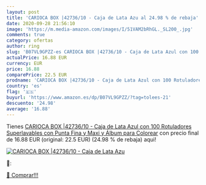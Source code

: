 ```yaml
---
layout: post
title: 'CARIOCA BOX |42736/10 - Caja de Lata Azu al 24.98 % de rebaja'
date: 2020-09-28 21:56:10
image: 'https://m.media-amazon.com/images/I/51VAM2bRhGL._SL200_.jpg'
comments: true
category: ofertas
author: ring
slug: 'B07VL9GPZZ-es CARIOCA BOX |42736/10 - Caja de Lata Azul con 100 Rotuladores Superlavables con Punta Fina y Maxi y Álbum para Colorear'
actualPrice: 16.88 EUR
currency: EUR
price: 16.88
comparePrice: 22.5 EUR
prodname: 'CARIOCA BOX |42736/10 - Caja de Lata Azul con 100 Rotuladores Superlavables con Punta Fina y Maxi y Álbum para Colorear'
country: 'es'
flag: '🇪🇸'
buyurl: 'https://www.amazon.es/dp/B07VL9GPZZ/?tag=tolees-21'
descuento: '24.98'
average: '16.88'
---
```


Tienes [CARIOCA BOX |42736/10 - Caja de Lata Azul con 100 Rotuladores Superlavables con Punta Fina y Maxi y Álbum para Colorear](https://www.amazon.es/dp/B07VL9GPZZ/?tag=tolees-21) con precio final de  16.88 EUR (original: 22.5 EUR) (24.98 %  de rebaja) aqui!

[![CARIOCA BOX |42736/10 - Caja de Lata Azu](https://m.media-amazon.com/images/I/51VAM2bRhGL._SL200_.jpg)](https://www.amazon.es/dp/B07VL9GPZZ/?tag=tolees-21)

🔎:


[🛒 Comprar!!!](https://www.amazon.es/dp/B07VL9GPZZ/?tag=tolees-21)
